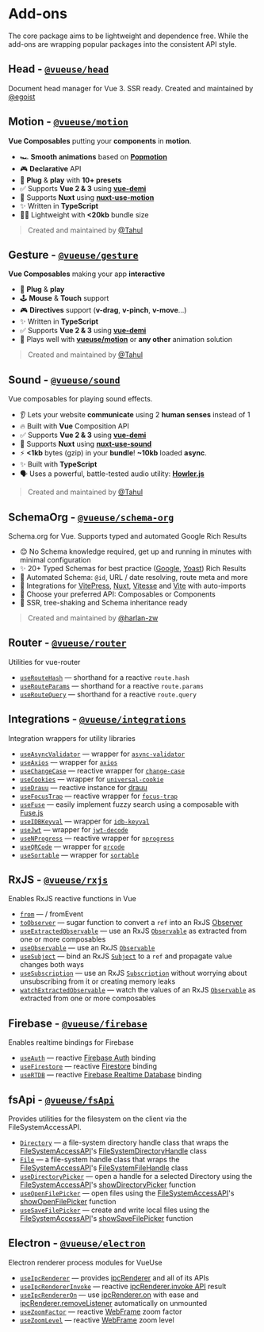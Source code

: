 # Add-ons

The core package aims to be lightweight and dependence free. While the add-ons are wrapping popular packages into the consistent API style.

## Head - [`@vueuse/head`](https://github.com/vueuse/head) <carbon-link class="external-link"/>

Document head manager for Vue 3. SSR ready. Created and maintained by [@egoist](https://github.com/egoist)

## Motion - [`@vueuse/motion`](https://github.com/vueuse/motion) <carbon-link class="external-link"/>

**Vue Composables** putting your **components** in **motion**.

- 🏎 **Smooth animations** based on [**Popmotion**](https://popmotion.io/)
- 🎮 **Declarative** API
- 🚀 **Plug** & **play** with **10+ presets**
- ✅ Supports **Vue 2 & 3** using [**vue-demi**](https://github.com/antfu/vue-demi)
- 🚚 Supports **Nuxt** using [**nuxt-use-motion**](https://github.com/Tahul/nuxt-use-motion)
- ✨ Written in **TypeScript**
- 🏋️‍♀️ Lightweight with **<20kb** bundle size

> Created and maintained by [@Tahul](https://github.com/Tahul)

## Gesture - [`@vueuse/gesture`](https://github.com/vueuse/gesture) <carbon-link class="external-link"/>

**Vue Composables** making your app **interactive**

- 🚀 **Plug** & **play**
- 🕹 **Mouse** & **Touch** support
- 🎮 **Directives** support (**v-drag**, **v-pinch**, **v-move**...)
- ✨ Written in **TypeScript**
- ✅ Supports **Vue 2 & 3** using [**vue-demi**](https://github.com/antfu/vue-demi)
- 🤹 Plays well with [**vueuse/motion**](https://github.com/vueuse/motion) or **any other** animation solution

> Created and maintained by [@Tahul](https://github.com/Tahul)

## Sound - [`@vueuse/sound`](https://github.com/vueuse/sound) <carbon-link class="external-link"/>

Vue composables for playing sound effects.

- 👂 Lets your website **communicate** using 2 **human senses** instead of 1
- 🔥 Built with **Vue** Composition API
- ✅ Supports **Vue 2 & 3** using [**vue-demi**](https://github.com/antfu/vue-demi)
- 🚚 Supports **Nuxt** using [**nuxt-use-sound**](https://github.com/Tahul/nuxt-use-sound)
- ⚡️ **<1kb** bytes (gzip) in your **bundle**! **~10kb** loaded **async**.
- ✨ Built with **TypeScript**
- 🗣 Uses a powerful, battle-tested audio utility: [**Howler.js**](https://howlerjs.com/)

> Created and maintained by [@Tahul](https://github.com/Tahul)

## SchemaOrg - [`@vueuse/schema-org`](https://github.com/vueuse/schema-org) <carbon-link class="external-link"/>

Schema.org for Vue. Supports typed and automated Google Rich Results

- 😊 No Schema knowledge required, get up and running in minutes with minimal configuration
- ✨ 20+ Typed Schemas for best practice ([Google](https://developers.google.com/search/docs/advanced/structured-data/search-gallery), [Yoast](https://developer.yoast.com/features/schema/overview)) Rich Results
- 🧙 Automated Schema: `@id`, URL / date resolving, route meta and more
- 🤝 Integrations for [VitePress](https://vitepress.vue.com), [Nuxt](https://nuxtjs.org/), [Vitesse](https://nuxtjs.org/) and [Vite](https://vitejs.dev/) with auto-imports
- 🍞 Choose your preferred API: Composables or Components
- 🌳 SSR, tree-shaking and Schema inheritance ready

> Created and maintained by [@harlan-zw](https://github.com/harlan-zw)

<!--GENERATED LIST, DO NOT MODIFY MANUALLY-->
<!--ADDONS_LIST_STARTS-->

## Router - [`@vueuse/router`](https://vueuse.org/router/README.html)

Utilities for vue-router

- [`useRouteHash`](https://vueuse.org/router/useRouteHash/) — shorthand for a reactive `route.hash`
- [`useRouteParams`](https://vueuse.org/router/useRouteParams/) — shorthand for a reactive `route.params`
- [`useRouteQuery`](https://vueuse.org/router/useRouteQuery/) — shorthand for a reactive `route.query`

## Integrations - [`@vueuse/integrations`](https://vueuse.org/integrations/README.html)

Integration wrappers for utility libraries

- [`useAsyncValidator`](https://vueuse.org/integrations/useAsyncValidator/) — wrapper for [`async-validator`](https://github.com/yiminghe/async-validator)
- [`useAxios`](https://vueuse.org/integrations/useAxios/) — wrapper for [`axios`](https://github.com/axios/axios)
- [`useChangeCase`](https://vueuse.org/integrations/useChangeCase/) — reactive wrapper for [`change-case`](https://github.com/blakeembrey/change-case)
- [`useCookies`](https://vueuse.org/integrations/useCookies/) — wrapper for [`universal-cookie`](https://www.npmjs.com/package/universal-cookie)
- [`useDrauu`](https://vueuse.org/integrations/useDrauu/) — reactive instance for [drauu](https://github.com/antfu/drauu)
- [`useFocusTrap`](https://vueuse.org/integrations/useFocusTrap/) — reactive wrapper for [`focus-trap`](https://github.com/focus-trap/focus-trap)
- [`useFuse`](https://vueuse.org/integrations/useFuse/) — easily implement fuzzy search using a composable with [Fuse.js](https://github.com/krisk/fuse)
- [`useIDBKeyval`](https://vueuse.org/integrations/useIDBKeyval/) — wrapper for [`idb-keyval`](https://www.npmjs.com/package/idb-keyval)
- [`useJwt`](https://vueuse.org/integrations/useJwt/) — wrapper for [`jwt-decode`](https://github.com/auth0/jwt-decode)
- [`useNProgress`](https://vueuse.org/integrations/useNProgress/) — reactive wrapper for [`nprogress`](https://github.com/rstacruz/nprogress)
- [`useQRCode`](https://vueuse.org/integrations/useQRCode/) — wrapper for [`qrcode`](https://github.com/soldair/node-qrcode)
- [`useSortable`](https://vueuse.org/integrations/useSortable/) — wrapper for [`sortable`](https://github.com/SortableJS/Sortable)

## RxJS - [`@vueuse/rxjs`](https://vueuse.org/rxjs/README.html)

Enables RxJS reactive functions in Vue

- [`from`](https://vueuse.org/rxjs/from/) — / fromEvent
- [`toObserver`](https://vueuse.org/rxjs/toObserver/) — sugar function to convert a `ref` into an RxJS [Observer](https://rxjs.dev/guide/observer)
- [`useExtractedObservable`](https://vueuse.org/rxjs/useExtractedObservable/) — use an RxJS [`Observable`](https://rxjs.dev/guide/observable) as extracted from one or more composables
- [`useObservable`](https://vueuse.org/rxjs/useObservable/) — use an RxJS [`Observable`](https://rxjs.dev/guide/observable)
- [`useSubject`](https://vueuse.org/rxjs/useSubject/) — bind an RxJS [`Subject`](https://rxjs.dev/guide/subject) to a `ref` and propagate value changes both ways
- [`useSubscription`](https://vueuse.org/rxjs/useSubscription/) — use an RxJS [`Subscription`](https://rxjs.dev/guide/subscription) without worrying about unsubscribing from it or creating memory leaks
- [`watchExtractedObservable`](https://vueuse.org/rxjs/watchExtractedObservable/) — watch the values of an RxJS [`Observable`](https://rxjs.dev/guide/observable) as extracted from one or more composables

## Firebase - [`@vueuse/firebase`](https://vueuse.org/firebase/README.html)

Enables realtime bindings for Firebase

- [`useAuth`](https://vueuse.org/firebase/useAuth/) — reactive [Firebase Auth](https://firebase.google.com/docs/auth) binding
- [`useFirestore`](https://vueuse.org/firebase/useFirestore/) — reactive [Firestore](https://firebase.google.com/docs/firestore) binding
- [`useRTDB`](https://vueuse.org/firebase/useRTDB/) — reactive [Firebase Realtime Database](https://firebase.google.com/docs/database) binding

## fsApi - [`@vueuse/fsApi`](https://vueuse.org/fsApi/README.html)

Provides utilities for the filesystem on the client via the FileSystemAccessAPI.

- [`Directory`](https://vueuse.org/fsApi/Directory/) — a file-system directory handle class that wraps the [FileSystemAccessAPI](https://developer.mozilla.org/en-US/docs/Web/API/File_System_Access_API)'s [FileSystemDirectoryHandle](https://developer.mozilla.org/en-US/docs/Web/API/FileSystemDirectoryHandle) class
- [`File`](https://vueuse.org/fsApi/File/) — a file-system handle class that wraps the [FileSystemAccessAPI](https://developer.mozilla.org/en-US/docs/Web/API/File_System_Access_API)'s [FileSystemFileHandle](https://developer.mozilla.org/en-US/docs/Web/API/FileSystemFileHandle) class
- [`useDirectoryPicker`](https://vueuse.org/fsApi/useDirectoryPicker/) — open a handle for a selected Directory using the [FileSystemAccessAPI](https://developer.mozilla.org/en-US/docs/Web/API/File_System_Access_API)'s [showDirectoryPicker](https://developer.mozilla.org/en-US/docs/Web/API/window/showDirectoryPicker) function
- [`useOpenFilePicker`](https://vueuse.org/fsApi/useOpenFilePicker/) — open files using the [FileSystemAccessAPI](https://developer.mozilla.org/en-US/docs/Web/API/File_System_Access_API)'s [showOpenFilePicker](https://developer.mozilla.org/en-US/docs/Web/API/window/showOpenFilePicker) function
- [`useSaveFilePicker`](https://vueuse.org/fsApi/useSaveFilePicker/) — create and write local files using the [FileSystemAccessAPI](https://developer.mozilla.org/en-US/docs/Web/API/File_System_Access_API)'s [showSaveFilePicker](https://developer.mozilla.org/en-US/docs/Web/API/window/showSaveFilePicker) function

## Electron - [`@vueuse/electron`](https://vueuse.org/electron/README.html)

Electron renderer process modules for VueUse

- [`useIpcRenderer`](https://vueuse.org/electron/useIpcRenderer/) — provides [ipcRenderer](https://www.electronjs.org/docs/api/ipc-renderer) and all of its APIs
- [`useIpcRendererInvoke`](https://vueuse.org/electron/useIpcRendererInvoke/) — reactive [ipcRenderer.invoke API](https://www.electronjs.org/docs/api/ipc-renderer#ipcrendererinvokechannel-args) result
- [`useIpcRendererOn`](https://vueuse.org/electron/useIpcRendererOn/) — use [ipcRenderer.on](https://www.electronjs.org/docs/api/ipc-renderer#ipcrendereronchannel-listener) with ease and [ipcRenderer.removeListener](https://www.electronjs.org/docs/api/ipc-renderer#ipcrendererremovelistenerchannel-listener) automatically on unmounted
- [`useZoomFactor`](https://vueuse.org/electron/useZoomFactor/) — reactive [WebFrame](https://www.electronjs.org/docs/api/web-frame#webframe) zoom factor
- [`useZoomLevel`](https://vueuse.org/electron/useZoomLevel/) — reactive [WebFrame](https://www.electronjs.org/docs/api/web-frame#webframe) zoom level

<!--ADDONS_LIST_ENDS-->
